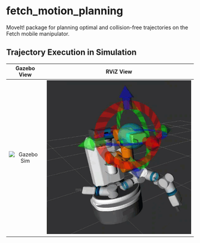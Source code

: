 # fetch_motion_planning
MoveIt! package for planning optimal and collision-free trajectories on the Fetch mobile manipulator.

## Trajectory Execution in Simulation
| Gazebo View      | RViZ View |
| :----:        |    :----:   |
| ![Gazebo Sim](./img/sim_view.gif)      | ![RViZ View](./img/moveit_rviz_view.gif)       |

 
